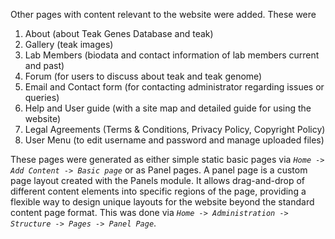 Other pages with content relevant to the website were added. These were
1. About (about Teak Genes Database and teak)
2. Gallery (teak images)
3. Lab Members (biodata and contact information of lab members current and past)
4. Forum (for users to discuss about teak and teak genome)
5. Email and Contact form (for contacting administrator regarding issues or queries)
6. Help and User guide (with a site map and detailed guide for using the website)
7. Legal Agreements (Terms & Conditions, Privacy Policy, Copyright Policy)
8. User Menu (to edit username and password and manage uploaded files)

These pages were generated as either simple static basic pages via *`Home -> Add Content -> Basic page`* or as Panel pages. A panel page is a custom page layout created with the Panels module. It allows drag-and-drop of different content elements into specific regions of the page, providing a flexible way to design unique layouts for the website beyond the standard content page format. This was done via *`Home -> Administration -> Structure -> Pages -> Panel Page`*.
